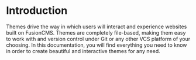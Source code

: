 # Introduction

Themes drive the way in which users will interact and experience websites built on FusionCMS. Themes are completely file-based, making them easy to work with and version control under Git or any other VCS platform of your choosing. In this documentation, you will find everything you need to know in order to create beautiful and interactive themes for any need.
